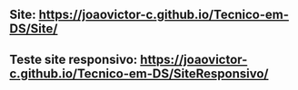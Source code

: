 ##  Site: https://joaovictor-c.github.io/Tecnico-em-DS/Site/
## Teste site responsivo: https://joaovictor-c.github.io/Tecnico-em-DS/SiteResponsivo/
